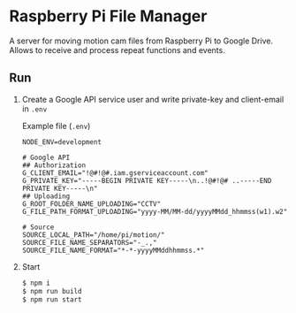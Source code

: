 # Raspberry Pi File Manager
A server for moving motion cam files from Raspberry Pi to Google Drive. Allows to receive and process repeat functions and events.

## Run

1) Create a Google API service user and write private-key and client-email in `.env`

    Example file (`.env`)
    ```
    NODE_ENV=development

    # Google API
    ## Authorization
    G_CLIENT_EMAIL="!@#!@#.iam.gserviceaccount.com"
    G_PRIVATE_KEY="-----BEGIN PRIVATE KEY-----\n..!@#!@# ..-----END PRIVATE KEY-----\n"
    ## Uploading
    G_ROOT_FOLDER_NAME_UPLOADING="CCTV"
    G_FILE_PATH_FORMAT_UPLOADING="yyyy-MM/MM-dd/yyyyMMdd_hhmmss(w1).w2"

    # Source
    SOURCE_LOCAL_PATH="/home/pi/motion/"
    SOURCE_FILE_NAME_SEPARATORS="-_.,"
    SOURCE_FILE_NAME_FORMAT="*-*-yyyyMMddhhmmss.*"
    ```

2) Start
    ``` bash
    $ npm i
    $ npm run build
    $ npm run start
    ```